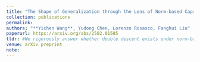 ```yaml
---
title: "The Shape of Generalization through the Lens of Norm-based Capacity Control"
collection: publications
permalink: 
authors: "**Yichen Wang**, Yudong Chen, Lorenzo Rosasco, Fanghui Liu"
paperurl: https://arxiv.org/abs/2502.01585
tldr: #We rigorously answer whether double descent exists under norm-based capacity as introduced in CS229 Lecture Notes (Fig. 8.12) and accordingly reshape scaling law.
venue: arXiv preprint
note:
---
```

